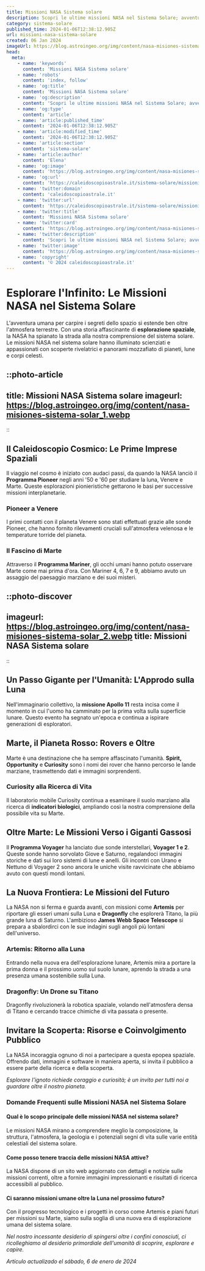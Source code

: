 ```yaml
---
title: Missioni NASA Sistema solare
description: Scopri le ultime missioni NASA nel Sistema Solare; avventure spaziali, scienza avanzata e scoperte che cambieranno la nostra conoscenza!
category: sistema-solare
published_time: 2024-01-06T12:38:12.905Z
url: missioni-nasa-sistema-solare
created: 06 Jan 2024
imageUrl: https://blog.astroingeo.org/img/content/nasa-misiones-sistema-solar_1.webp
head:
  meta:
    - name: 'keywords'
      content: 'Missioni NASA Sistema solare'
    - name: 'robots'
      content: 'index, follow'
    - name: 'og:title'
      content: 'Missioni NASA Sistema solare'
    - name: 'og:description'
      content: 'Scopri le ultime missioni NASA nel Sistema Solare; avventure spaziali, scienza avanzata e scoperte che cambieranno la nostra conoscenza!'
    - name: 'og:type'
      content: 'article'
    - name: 'article:published_time'
      content: '2024-01-06T12:38:12.905Z'
    - name: 'article:modified_time'
      content: '2024-01-06T12:38:12.905Z'
    - name: 'article:section'
      content: 'sistema-solare'
    - name: 'article:author'
      content: 'Elena'
    - name: 'og:image'
      content: 'https://blog.astroingeo.org/img/content/nasa-misiones-sistema-solar_1.webp'
    - name: 'og:url'
      content: 'https://caleidoscopioastrale.it/sistema-solare/missioni-nasa-sistema-solare'
    - name: 'twitter:domain'
      content: 'caleidoscopioastrale.it'
    - name: 'twitter:url'
      content: 'https://caleidoscopioastrale.it/sistema-solare/missioni-nasa-sistema-solare'
    - name: 'twitter:title'
      content: 'Missioni NASA Sistema solare'
    - name: 'twitter:card'
      content: 'https://blog.astroingeo.org/img/content/nasa-misiones-sistema-solar_1.webp'
    - name: 'twitter:description'
      content: 'Scopri le ultime missioni NASA nel Sistema Solare; avventure spaziali, scienza avanzata e scoperte che cambieranno la nostra conoscenza!'
    - name: 'twitter:image'
      content: 'https://blog.astroingeo.org/img/content/nasa-misiones-sistema-solar_1.webp'
    - name: 'copyright'
      content: '© 2024 caleidoscopioastrale.it'
---
```

# Esplorare l'Infinito: Le Missioni NASA nel Sistema Solare

L'avventura umana per carpire i segreti dello spazio si estende ben oltre l'atmosfera terrestre. Con una storia affascinante di **esplorazione spaziale**, la NASA ha spianato la strada alla nostra comprensione del sistema solare. Le missioni NASA nel sistema solare hanno illuminato scienziati e appassionati con scoperte rivelatrici e panorami mozzafiato di pianeti, lune e corpi celesti.

::photo-article
---
title: Missioni NASA Sistema solare
imageurl: https://blog.astroingeo.org/img/content/nasa-misiones-sistema-solar_1.webp
---
::

## Il Caleidoscopio Cosmico: Le Prime Imprese Spaziali
Il viaggio nel cosmo è iniziato con audaci passi, da quando la NASA lanciò il **Programma Pioneer** negli anni '50 e '60 per studiare la luna, Venere e Marte. Queste esplorazioni pionieristiche gettarono le basi per successive missioni interplanetarie.

### Pioneer a Venere
I primi contatti con il planeta Venere sono stati effettuati grazie alle sonde Pioneer, che hanno fornito rilevamenti cruciali sull'atmosfera velenosa e le temperature torride del pianeta.

### Il Fascino di Marte
Attraverso il **Programma Mariner**, gli occhi umani hanno potuto osservare Marte come mai prima d'ora. Con Mariner 4, 6, 7 e 9, abbiamo avuto un assaggio del paesaggio marziano e dei suoi misteri.

::photo-discover
---
imageurl: https://blog.astroingeo.org/img/content/nasa-misiones-sistema-solar_2.webp
title: Missioni NASA Sistema solare
---
::

## Un Passo Gigante per l'Umanità: L'Approdo sulla Luna
Nell'immaginario collettivo, la **missione Apollo 11** resta incisa come il momento in cui l'uomo ha camminato per la prima volta sulla superficie lunare. Questo evento ha segnato un'epoca e continua a ispirare generazioni di esploratori.

## Marte, il Pianeta Rosso: Rovers e Oltre
Marte è una destinazione che ha sempre affascinato l'umanità. **Spirit, Opportunity** e **Curiosity** sono i nomi dei rover che hanno percorso le lande marziane, trasmettendo dati e immagini sorprendenti.

### Curiosity alla Ricerca di Vita
Il laboratorio mobile Curiosity continua a esaminare il suolo marziano alla ricerca di **indicatori biologici**, ampliando così la nostra comprensione della possibile vita su Marte.

## Oltre Marte: Le Missioni Verso i Giganti Gassosi
Il **Programma Voyager** ha lanciato due sonde interstellari, **Voyager 1 e 2**. Queste sonde hanno sorvolato Giove e Saturno, regalandoci immagini storiche e dati sui loro sistemi di lune e anelli. Gli incontri con Urano e Nettuno di Voyager 2 sono ancora le uniche visite ravvicinate che abbiamo avuto con questi mondi lontani.

## La Nuova Frontiera: Le Missioni del Futuro
La NASA non si ferma e guarda avanti, con missioni come **Artemis** per riportare gli esseri umani sulla Luna e **Dragonfly** che esplorerà Titano, la più grande luna di Saturno. L'ambizioso **James Webb Space Telescope** si prepara a sbalordirci con le sue indagini sugli angoli più lontani dell'universo.

### Artemis: Ritorno alla Luna
Entrando nella nuova era dell'esplorazione lunare, Artemis mira a portare la prima donna e il prossimo uomo sul suolo lunare, aprendo la strada a una presenza umana sostenibile sulla Luna.

### Dragonfly: Un Drone su Titano
Dragonfly rivoluzionerà la robotica spaziale, volando nell'atmosfera densa di Titano e cercando tracce chimiche di vita passata o presente.

## Invitare la Scoperta: Risorse e Coinvolgimento Pubblico
La NASA incoraggia ognuno di noi a partecipare a questa epopea spaziale. Offrendo dati, immagini e software in maniera aperta, si invita il pubblico a essere parte della ricerca e della scoperta.

*Esplorare l'ignoto richiede coraggio e curiosità; è un invito per tutti noi a guardare oltre il nostro pianeta.*

### Domande Frequenti sulle Missioni NASA nel Sistema Solare

#### **Qual è lo scopo principale delle missioni NASA nel sistema solare?**
Le missioni NASA mirano a comprendere meglio la composizione, la struttura, l'atmosfera, la geologia e i potenziali segni di vita sulle varie entità celestiali del sistema solare.

#### **Come posso tenere traccia delle missioni NASA attive?**
La NASA dispone di un sito web aggiornato con dettagli e notizie sulle missioni correnti, oltre a fornire immagini impressionanti e risultati di ricerca accessibili al pubblico.

#### **Ci saranno missioni umane oltre la Luna nel prossimo futuro?**
Con il progresso tecnologico e i progetti in corso come Artemis e piani futuri per missioni su Marte, siamo sulla soglia di una nuova era di esplorazione umana del sistema solare.

*Nel nostro incessante desiderio di spingersi oltre i confini conosciuti, ci ricolleghiamo al desiderio primordiale dell'umanità di scoprire, esplorare e capire.*

_Artículo actualizado el sábado, 6 de enero de 2024_